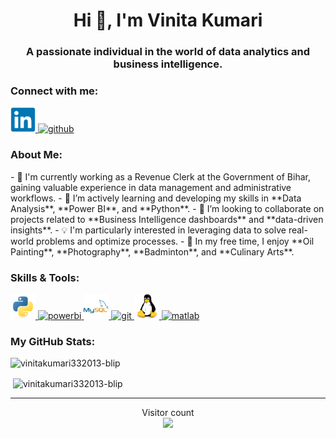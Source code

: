 <h1 align="center">Hi 👋, I'm Vinita Kumari</h1>
<h3 align="center">A passionate individual in the world of data analytics and business intelligence.</h3>

<h3 align="left">Connect with me:</h3>
<p align="left">
  <a href="https://linkedin.com/in/vinitakumari332013" target="_blank" rel="noreferrer">
    <img src="https://raw.githubusercontent.com/devicons/devicon/master/icons/linkedin/linkedin-original.svg" alt="linkedin" width="40" height="40"/>
  </a>
  <a href="https://github.com/vinitakumari332013-blip" target="_blank" rel="noreferrer">
    <img src="https://www.vectorlogo.zone/logos/github/github-icon.svg" alt="github" width="40" height="40"/>
  </a>
</p>

<h3 align="left">About Me:</h3>
<p align="left">
- 🔭 I'm currently working as a Revenue Clerk at the Government of Bihar, gaining valuable experience in data management and administrative workflows.
- 🌱 I’m actively learning and developing my skills in **Data Analysis**, **Power BI**, and **Python**.
- 👯 I’m looking to collaborate on projects related to **Business Intelligence dashboards** and **data-driven insights**.
- 💡 I'm particularly interested in leveraging data to solve real-world problems and optimize processes.
- 🎨 In my free time, I enjoy **Oil Painting**, **Photography**, **Badminton**, and **Culinary Arts**.
</p>

<h3 align="left">Skills & Tools:</h3>
<p align="left"> 
  <a href="https://www.python.org" target="_blank" rel="noreferrer"> <img src="https://raw.githubusercontent.com/devicons/devicon/master/icons/python/python-original.svg" alt="python" width="40" height="40"/> </a> 
  <a href="https://www.microsoft.com/en-us/microsoft-365/power-bi" target="_blank" rel="noreferrer"> <img src="https://img.icons8.com/color/48/000000/power-bi.png" alt="powerbi" width="40" height="40"/> </a> 
  <a href="https://www.mysql.com/" target="_blank" rel="noreferrer"> <img src="https://raw.githubusercontent.com/devicons/devicon/master/icons/mysql/mysql-original-wordmark.svg" alt="mysql" width="40" height="40"/> </a> 
  <a href="https://git-scm.com/" target="_blank" rel="noreferrer"> <img src="https://www.vectorlogo.zone/logos/git-scm/git-scm-icon.svg" alt="git" width="40" height="40"/> </a> 
  <a href="https://www.linux.org/" target="_blank" rel="noreferrer"> <img src="https://raw.githubusercontent.com/devicons/devicon/master/icons/linux/linux-original.svg" alt="linux" width="40" height="40"/> </a> 
  <a href="https://www.mathworks.com/products/matlab.html" target="_blank" rel="noreferrer"> <img src="https://upload.wikimedia.org/wikipedia/commons/2/21/Matlab_Logo.png" alt="matlab" width="40" height="40"/> </a> 
  <!-- Adding icons for Statistics (e.g., R if she uses it, otherwise conceptual), Data Analysis (general), OOPS, DBMS, Computer Networks, OS -->
  <!-- Since "Data Analysis" and "Statistics" are broader, using general icons or just listing them is fine. -->
  <!-- For OOPS, DBMS, Computer Networks, OS, specific icons might be harder to find or less universally recognized without specific tools. -->
  <!-- Given her projects are Power BI focused, those are good to highlight. -->
</p>

<h3 align="left">My GitHub Stats:</h3>
<p align="left">
  <img src="https://github-readme-stats.vercel.app/api/top-langs?username=vinitakumari332013-blip&show_icons=true&locale=en&layout=compact" alt="vinitakumari332013-blip" />
</p>

<p>&nbsp;<img align="center" src="https://github-readme-stats.vercel.app/api?username=vinitakumari332013-blip&show_icons=true&locale=en" alt="vinitakumari332013-blip" /></p>

---
<p align="center"> 
  Visitor count<br>
  <img src="https://profile-counter.glitch.me/{vinitakumari332013-blip}/count.svg" />
</p>
